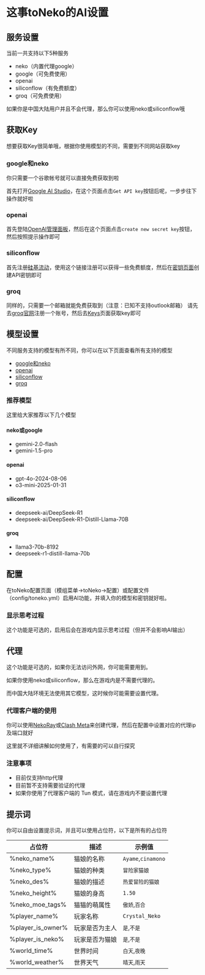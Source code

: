 # 这事toNeko的AI设置
## 服务设置
当前一共支持以下5种服务
- neko（内置代理google）
- google（可免费使用）
- openai
- siliconflow（有免费额度）
- groq（可免费使用）

如果你是中国大陆用户并且不会代理，那么你可以使用neko或siliconflow哦
## 获取Key
想要获取Key很简单哦，根据你使用模型的不同，需要到不同网站获取key

### google和neko
你只需要一个谷歌帐号就可以直接免费获取到啦

首先打开[Google AI Studio](https://aistudio.google.com)，在这个页面点击`Get API key`按钮后呢，一步步往下操作就好啦

### openai
首先登陆[OpenAI管理面板](https://platform.openai.com/api-keys)，然后在这个页面点击`create new secret key`按钮，然后按照提示操作即可
### siliconflow
首先注册[硅基流动](https://cloud.siliconflow.cn/i/2ZR74wDe)，使用这个链接注册可以获得一些免费额度，然后在[密钥页面](https://cloud.siliconflow.cn/account/ak)创建API密钥即可
### groq
同样的，只需要一个邮箱就能免费获取到（注意：已知不支持outlook邮箱）
请先去[groq官网](https://console.groq.com)注册一个账号，然后去[Keys](https://console.groq.com/keys)页面获取key即可

## 模型设置
不同服务支持的模型有所不同，你可以在以下页面查看所有支持的模型
- [google和neko](https://ai.google.dev/gemini-api/docs/models/gemini?hl=zh-cn)
- [openai](https://platform.openai.com/docs/models)
- [siliconflow](https://cloud.siliconflow.cn/models)
- [groq](https://console.groq.com/docs/models)

### 推荐模型
这里给大家推荐以下几个模型
#### neko或google
- gemini-2.0-flash
- gemini-1.5-pro
#### openai
- gpt-4o-2024-08-06
- o3-mini-2025-01-31
#### siliconflow
- deepseek-ai/DeepSeek-R1
- deepseek-ai/DeepSeek-R1-Distill-Llama-70B
#### groq
- llama3-70b-8192
- deepseek-r1-distill-llama-70b

## 配置
在toNeko配置页面（模组菜单->toNeko->配置）或配置文件（config/toneko.yml）启用AI功能，并填入你的模型和密钥就好啦。

### 显示思考过程
这个功能是可选的，启用后会在游戏内显示思考过程（但并不会影响AI输出）

## 代理
这个功能是可选的，如果你无法访问外网，你可能需要用到。

如果你使用neko或siliconflow，那么在游戏内是不需要代理的。

而中国大陆环境无法使用其它模型，这时候你可能需要设置代理。

### 代理客户端的使用
你可以使用[NekoRay](https://github.com/MatsuriDayo/nekoray)或[Clash Meta](https://github.com/MetaCubeX/mihomo/tree/Meta)来创建代理，然后在配置中设置对应的代理ip及端口就好

这里就不详细讲解如何使用了，有需要的可以自行探究
### 注意事项
- 目前仅支持http代理
- 目前暂不支持需要验证的代理
- 如果你使用了代理客户端的 Tun 模式，请在游戏内不要设置代理
## 提示词
你可以自由设置提示词，并且可以使用占位符，以下是所有的占位符

| 占位符               | 描述      | 示例值                |
|-------------------|---------|--------------------|
| %neko_name%       | 猫娘的名称   | `Ayame`,`cinamono` |
| %neko_type%       | 猫娘的种类   | `冒险家猫娘`            |
| %neko_des%        | 猫娘的描述   | `热爱冒险的猫娘`          |
| %neko_height%     | 猫娘的身高   | `1.50`             |
| %neko_moe_tags%   | 猫猫的萌属性  | `傲娇`,`百合`          |
| %player_name%     | 玩家名称    | `Crystal_Neko`     |
| %player_is_owner% | 玩家是否为主人 | `是`,`不是`           |
| %player_is_neko%  | 玩家是否为猫娘 | `是`,`不是`           |
| %world_time%      | 世界时间    | `白天`,`夜晚`          |
| %world_weather%   | 世界天气    | `晴天`,`雨天`          |